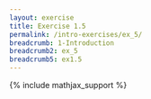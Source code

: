 ```yaml
---
layout: exercise
title: Exercise 1.5
permalink: /intro-exercises/ex_5/
breadcrumb: 1-Introduction
breadcrumb2: ex_5
breadcrumb5: ex1.5
---
```


{% include mathjax_support %}



